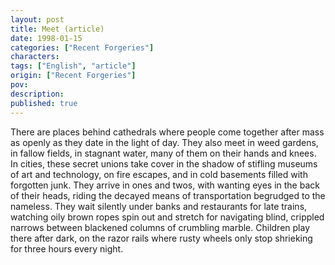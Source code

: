 ```yaml
---
layout: post
title: Meet (article)
date: 1998-01-15
categories: ["Recent Forgeries"]
characters: 
tags: ["English", "article"]
origin: ["Recent Forgeries"]
pov: 
description: 
published: true
---
```


There are places behind cathedrals where people come together after mass as openly as they date in the light of day. They also meet in weed gardens, in fallow fields, in stagnant water, many of them on their hands and knees. In cities, these secret unions take cover in the shadow of stifling museums of art and technology, on fire escapes, and in cold basements filled with forgotten junk. They arrive in ones and twos, with wanting eyes in the back of their heads, riding the decayed means of transportation begrudged to the nameless. They wait silently under banks and restaurants for late trains, watching oily brown ropes spin out and stretch for navigating blind, crippled narrows between blackened columns of crumbling marble. Children play there after dark, on the razor rails where rusty wheels only stop shrieking for three hours every night.
